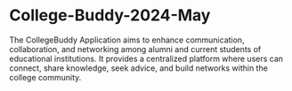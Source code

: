 # College-Buddy-2024-May

The CollegeBuddy Application aims to enhance communication, collaboration, and networking among alumni and current students of educational institutions. It provides a centralized platform where users can connect, share knowledge, seek advice, and build networks within the college community.
